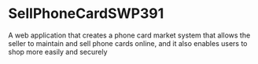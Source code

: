 # SellPhoneCardSWP391
A web application that creates a phone card market system that allows the seller to maintain and sell phone cards online, and it also enables users to shop more easily and securely
